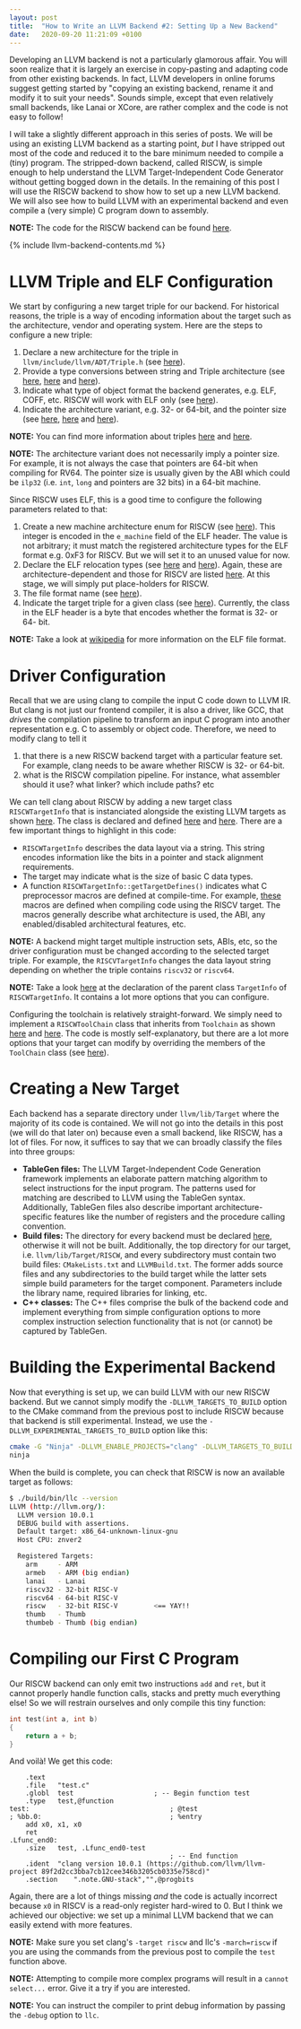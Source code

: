 ```yaml
---
layout: post
title:  "How to Write an LLVM Backend #2: Setting Up a New Backend"
date:   2020-09-20 11:21:09 +0100
---
```


Developing an LLVM backend is not a particularly glamorous affair. You will
soon realize that it is largely an exercise in copy-pasting and adapting code
from other existing backends. In fact, LLVM developers in online forums
suggest getting started by "copying an existing backend, rename it and modify
it to suit your needs". Sounds simple, except that even relatively small
backends, like Lanai or XCore, are rather complex and the code is
not easy to follow!

I will take a slightly different approach in this series of posts. We will be
using an existing LLVM backend as a starting point, *but* I have stripped out
most of the code and reduced it to the bare minimum needed to compile a
(tiny) program. The stripped-down backend, called RISCW, is simple enough to
help understand the LLVM Target-Independent Code Generator without getting
bogged down in the details. In the remaining of this post I will use the RISCW
backend to show how to set up a new LLVM backend. We will also see how to
build LLVM with an experimental backend and even compile a (very simple) C program down to
assembly.

**NOTE:** The code for the RISCW backend can be found
[here](https://github.com/andresag01/llvm-project/commit/274cfea0f9662f0ed49f6132b0424323d0b11750).

{% include llvm-backend-contents.md %}

# LLVM Triple and ELF Configuration

We start by configuring a new target triple for our backend. For historical
reasons, the triple is a way of encoding information about the target such as
the architecture, vendor and operating system. Here are the steps to configure
a new triple:

1. Declare a new architecture for the triple in
`llvm/include/llvm/ADT/Triple.h` (see
[here](https://github.com/andresag01/llvm-project/commit/274cfea0f9662f0ed49f6132b0424323d0b11750#diff-d7b411cd3013bd00f5ff8793bf86adf1)).
1. Provide a type conversions between string and Triple architecture (see
[here](https://github.com/andresag01/llvm-project/commit/274cfea0f9662f0ed49f6132b0424323d0b11750#diff-1f7bb0801c96c68a0bc89d3b413194d3R57),
[here](https://github.com/andresag01/llvm-project/commit/274cfea0f9662f0ed49f6132b0424323d0b11750#diff-1f7bb0801c96c68a0bc89d3b413194d3R293)
and
[here](https://github.com/andresag01/llvm-project/commit/274cfea0f9662f0ed49f6132b0424323d0b11750#diff-1f7bb0801c96c68a0bc89d3b413194d3R427)).
1. Indicate what type of object format the backend generates, e.g. ELF, COFF,
etc. RISCW will work with ELF only (see
[here](https://github.com/andresag01/llvm-project/commit/274cfea0f9662f0ed49f6132b0424323d0b11750#diff-1f7bb0801c96c68a0bc89d3b413194d3R702)).
1. Indicate the architecture variant, e.g. 32- or 64-bit, and the pointer size (see
[here](https://github.com/andresag01/llvm-project/commit/274cfea0f9662f0ed49f6132b0424323d0b11750#diff-1f7bb0801c96c68a0bc89d3b413194d3R1349),
[here](https://github.com/andresag01/llvm-project/commit/274cfea0f9662f0ed49f6132b0424323d0b11750#diff-1f7bb0801c96c68a0bc89d3b413194d3R1394)
and
[here](https://github.com/andresag01/llvm-project/commit/274cfea0f9662f0ed49f6132b0424323d0b11750#diff-1f7bb0801c96c68a0bc89d3b413194d3R1265)).

**NOTE:** You can find more information about triples
[here](https://wiki.osdev.org/Target_Triplet) and
[here](https://github.com/andresag01/llvm-project/blob/274cfea0f9662f0ed49f6132b0424323d0b11750/llvm/include/llvm/ADT/Triple.h#L22).


**NOTE:** The architecture variant does not necessarily imply a pointer size.
For example, it is not always the case that pointers are 64-bit when compiling
for RV64. The pointer size is usually given by the ABI which could be `ilp32`
(i.e. `int`, `long` and pointers are 32 bits) in a 64-bit machine.

Since RISCW uses ELF, this is a good time to configure the following parameters
related to that:

1. Create a new machine architecture enum for RISCW (see
[here](https://github.com/andresag01/llvm-project/commit/0ca6bb440f306fdcb3f748f4b084516c097491a5#diff-4a4a8f5a9e3903a82c1002e791997d13R314)).
This integer is encoded in the `e_machine` field of the ELF header. The
value is not arbitrary; it must match the registered architecture types for
the ELF format e.g. 0xF3 for RISCV.  But we will set it to an unused value
for now.
1. Declare the ELF relocation types (see
[here](https://github.com/andresag01/llvm-project/commit/0ca6bb440f306fdcb3f748f4b084516c097491a5#diff-4a4a8f5a9e3903a82c1002e791997d13R636)
and
[here](https://github.com/andresag01/llvm-project/commit/0ca6bb440f306fdcb3f748f4b084516c097491a5#diff-e60963aca97496db5a18d45b14901976)).
Again, these are architecture-dependent and those for RISCV are listed
[here](https://github.com/riscv/riscv-elf-psabi-doc/blob/master/riscv-elf.md#relocations).
At this stage, we will simply put place-holders for RISCW.
1. The file format name (see
[here](https://github.com/andresag01/llvm-project/commit/0ca6bb440f306fdcb3f748f4b084516c097491a5#diff-b284789cf83321b8075dc185287c06d7R1083)).
1. Indicate the target triple for a given class (see
[here](https://github.com/andresag01/llvm-project/commit/0ca6bb440f306fdcb3f748f4b084516c097491a5#diff-b284789cf83321b8075dc185287c06d7R1166)).
Currently, the class in the ELF header is a byte that encodes whether the
format is 32- or 64- bit.

**NOTE:** Take a look at
[wikipedia](https://en.wikipedia.org/wiki/Executable_and_Linkable_Format) for
more information on the ELF file format.

# Driver Configuration

Recall that we are using clang to compile the input C code down to LLVM IR. But
clang is not just our frontend compiler, it is also a driver, like GCC, that
*drives* the compilation pipeline to transform an input C program into another
representation e.g. C to assembly or object code. Therefore, we need to modify
clang to tell it

1. that there is a new RISCW backend target with a particular feature set. For
example, clang needs to be aware whether RISCW is 32- or 64-bit.
1. what is the RISCW compilation pipeline. For instance, what assembler should
it use? what linker? which include paths? etc

We can tell clang about RISCW by adding a new target class `RISCWTargetInfo`
that is instanciated alongside the existing LLVM targets as shown
[here](https://github.com/andresag01/llvm-project/commit/0ca6bb440f306fdcb3f748f4b084516c097491a5#diff-9b38ea247d351ea81fad4edf576fe7e7).
The class is declared and defined
[here](https://github.com/andresag01/llvm-project/commit/0ca6bb440f306fdcb3f748f4b084516c097491a5#diff-18bf28d2fa41a332b6e5678b1e545195)
and
[here](https://github.com/andresag01/llvm-project/commit/0ca6bb440f306fdcb3f748f4b084516c097491a5#diff-8ba9bdd701159e549d96f43c3409238c).
There are a few important things to highlight in this code:

* `RISCWTargetInfo` describes the data layout via a string. This
string encodes information like the bits in a pointer and stack alignment
requirements.
* The target may indicate what is the size of basic C data types.
* A function `RISCWTargetInfo::getTargetDefines()` indicates what C
preprocessor macros are defined at compile-time. For example,
[these](https://github.com/riscv/riscv-toolchain-conventions#cc-preprocessor-definitions)
macros are defined when compiling code using the RISCV target. The macros
generally describe what architecture is used, the ABI, any enabled/disabled
architectural features, etc.

**NOTE:** A backend might target multiple instruction sets, ABIs, etc, so the
driver configuration must be changed according to the selected target triple.
For example, the `RISCVTargetInfo` changes the data layout string depending on
whether the triple contains `riscv32` or `riscv64`.

**NOTE:** Take a look
[here](https://github.com/andresag01/llvm-project/blob/llvm-backend-riscw/clang/include/clang/Basic/TargetInfo.h)
at the declaration of the parent class `TargetInfo` of `RISCWTargetInfo`. It
contains a lot more options that you can configure.

Configuring the toolchain is relatively straight-forward. We simply need to
implement a `RISCWToolChain` class that inherits from `Toolchain` as shown
[here](https://github.com/andresag01/llvm-project/commit/0ca6bb440f306fdcb3f748f4b084516c097491a5#diff-74a3e6a3b3cfefaf68074ba8297d0278)
and
[here](https://github.com/andresag01/llvm-project/commit/0ca6bb440f306fdcb3f748f4b084516c097491a5#diff-8f74ed562b82a9423d3f45a513dbb86c).
The code is mostly self-explanatory, but there are a lot more options that your
target can modify by overriding the members of the `ToolChain` class (see
[here](https://github.com/andresag01/llvm-project/blob/llvm-backend-riscw/clang/include/clang/Driver/ToolChain.h)).

# Creating a New Target

Each backend has a separate directory under `llvm/lib/Target` where the
majority of its code is contained. We will not go into the details in this post
(we will do that later on) because even a small backend, like RISCW, has a lot
of files. For now, it suffices to say that we can broadly classify the files
into three groups:

* **TableGen files:** The LLVM Target-Independent Code Generation framework
implements an elaborate pattern matching algorithm to select instructions for
the input program. The patterns used for matching are described to LLVM using
the TableGen syntax. Additionally, TableGen files also describe important
architecture-specific features like the number of registers and the procedure
calling convention.
* **Build files:** The directory for every backend must be declared
[here](https://github.com/andresag01/llvm-project/commit/0ca6bb440f306fdcb3f748f4b084516c097491a5#diff-4469bce4d9393d609bf805f6109e4ae5),
otherwise it will not be built. Additionally, the top directory for our target,
i.e. `llvm/lib/Target/RISCW`, and every subdirectory must contain two build
files: `CMakeLists.txt` and `LLVMBuild.txt`. The former adds source files and
any subdirectories to the build target while the latter sets simple build
parameters for the target component. Parameters include the library name,
required libraries for linking, etc.
* **C++ classes:** The C++ files comprise the bulk of the backend code and
implement everything from simple configuration options to more complex
instruction selection functionality that is not (or cannot) be captured by
TableGen.

# Building the Experimental Backend

Now that everything is set up, we can build LLVM with our new RISCW backend.
But we cannot simply modify the `-DLLVM_TARGETS_TO_BUILD` option to the CMake
command from the previous post to include RISCW because that backend is still
experimental. Instead, we use the `-DLLVM_EXPERIMENTAL_TARGETS_TO_BUILD` option
like this:

```sh
cmake -G "Ninja" -DLLVM_ENABLE_PROJECTS="clang" -DLLVM_TARGETS_TO_BUILD="ARM;Lanai;RISCV" -DLLVM_EXPERIMENTAL_TARGETS_TO_BUILD="RISCW" -DCMAKE_BUILD_TYPE="Debug" -DLLVM_ENABLE_ASSERTIONS=On ../llvm
ninja
```

When the build is complete, you can check that RISCW is now an available target
as follows:

```sh
$ ./build/bin/llc --version
LLVM (http://llvm.org/):
  LLVM version 10.0.1
  DEBUG build with assertions.
  Default target: x86_64-unknown-linux-gnu
  Host CPU: znver2

  Registered Targets:
    arm     - ARM
    armeb   - ARM (big endian)
    lanai   - Lanai
    riscv32 - 32-bit RISC-V
    riscv64 - 64-bit RISC-V
    riscw   - 32-bit RISC-V         <== YAY!!
    thumb   - Thumb
    thumbeb - Thumb (big endian)
```

# Compiling our First C Program

Our RISCW backend can only emit two instructions `add` and `ret`, but it cannot
properly handle function calls, stacks and pretty much everything else! So
we will restrain ourselves and only compile this tiny function:

```c
int test(int a, int b)
{
    return a + b;
}
```

And voilà! We get this code:

```armasm
	.text
	.file	"test.c"
	.globl	test                    ; -- Begin function test
	.type	test,@function
test:                                   ; @test
; %bb.0:                                ; %entry
	add	x0, x1, x0
	ret
.Lfunc_end0:
	.size	test, .Lfunc_end0-test
                                        ; -- End function
	.ident	"clang version 10.0.1 (https://github.com/llvm/llvm-project 89f2d2cc3bba7cb12cee346b3205cb0335e758cd)"
	.section	".note.GNU-stack","",@progbits
```

Again, there are a lot of things missing *and* the code is actually incorrect
because `x0` in RISCV is a read-only register hard-wired to 0. But I think we
achieved our objective: we set up a minimal LLVM backend that we can easily
extend with more features.

**NOTE:** Make sure you set clang's `-target riscw` and llc's `-march=riscw` if
you are using the commands from the previous post to compile the `test`
function above.

**NOTE:** Attempting to compile more complex programs will result in a
`cannot select...` error. Give it a try if you are interested.

**NOTE:** You can instruct the compiler to print debug information by passing
the `-debug` option to `llc`.
